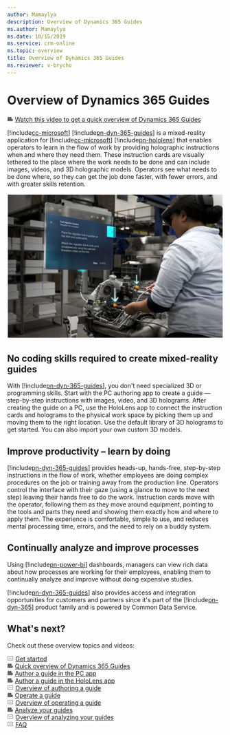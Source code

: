 ```yaml
---
author: Mamaylya
description: Overview of Dynamics 365 Guides
ms.author: Mamaylya
ms.date: 10/15/2019
ms.service: crm-online
ms.topic: overview
title: Overview of Dynamics 365 Guides
ms.reviewer: v-brycho
---
```


# Overview of Dynamics 365 Guides

![Video camera graphic](media/video-camera.PNG "Video camera graphic") [Watch this video to get a quick overview of Dynamics 365 Guides](https://www.youtube.com/watch?v=V8c3pDKdHEc)

[!include[cc-microsoft](../includes/cc-microsoft.md)] [!include[pn-dyn-365-guides](../includes/pn-dyn-365-guides.md)] is a mixed-reality application for [!include[cc-microsoft](../includes/cc-microsoft.md)] [!include[pn-hololens](../includes/pn-hololens.md)] that enables operators to learn in the flow of work by providing holographic instructions when and where they need them. These instruction cards are visually tethered to the place where the work needs to be done and can include images, videos, and 3D holographic models. Operators see what needs to be done where, so they can get the job done faster, with fewer errors, and with greater skills retention. 

![Person using Dynamics 365 Guides while working on a truck engine](media/woman-at-work.PNG "Person using Dynamics 365 Guides while working on a truck engine") 

## No coding skills required to create mixed-reality guides

With [!include[pn-dyn-365-guides](../includes/pn-dyn-365-guides.md)], you don't need specialized 3D or programming skills. Start with the PC authoring app to create a guide — step-by-step instructions with images, video, and 3D holograms. After creating the guide on a PC, use the HoloLens app to connect the instruction cards and holograms to the physical work space by picking them up and moving them to the right location. Use the default library of 3D holograms to get started. You can also import your own custom 3D models.   

## Improve productivity – learn by doing

[!include[pn-dyn-365-guides](../includes/pn-dyn-365-guides.md)] provides heads-up, hands-free, step-by-step instructions in the flow of work, whether employees are doing complex procedures on the job or training away from the production line. Operators control the interface with their gaze (using a glance to move to the next step) leaving their hands free to do the work. Instruction cards move with the operator, following them as they move around equipment, pointing to the tools and parts they need and showing them exactly how and where to apply them. The experience is comfortable, simple to use, and reduces mental processing time, errors, and the need to rely on a buddy system. 

## Continually analyze and improve processes   

Using [!include[pn-power-bi](../includes/pn-power-bi.md)] dashboards, managers can view rich data about how processes are working for their employees, enabling them to continually 
analyze and improve without doing expensive studies. 

[!include[pn-dyn-365-guides](../includes/pn-dyn-365-guides.md)] also provides access and integration opportunities for customers and partners since it's part of the [!include[pn-dyn-365](../includes/pn-dyn-365.md)] product family and is powered by Common Data Service. 

## What's next?

Check out these overview topics and videos:

![Doc graphic](media/doc-icon.PNG "Doc graphic") [Get started](get-started.md)<br>
![Video camera graphic](media/video-camera.PNG "Video camera graphic") [Quick overview of Dynamics 365 Guides](https://aka.ms/guidesoverview)<br>
![Video camera graphic](media/video-camera.PNG "Video camera graphic") [Author a guide in the PC app](https://aka.ms/pcauthor)<br> 
![Video camera graphic](media/video-camera.PNG "Video camera graphic") [Author a guide in the HoloLens app](https://aka.ms/hololensauthor)<br>
![Doc graphic](media/doc-icon.PNG "Doc graphic") [Overview of authoring a guide](authoring-overview.md)<br>
![Video camera graphic](media/video-camera.PNG "Video camera graphic") [Operate a guide](https://aka.ms/guidesoperate)<br>
![Doc graphic](media/doc-icon.PNG "Doc graphic") [Overview of operating a guide](operator-overview.md)<br>
![Video camera graphic](media/video-camera.PNG "Video camera graphic") [Analyze your guides](https://aka.ms/guidesanalyze)<br>
![Doc graphic](media/doc-icon.PNG "Doc graphic") [Overview of analyzing your guides](analytics-guide.md)<br>
![Doc graphic](media/doc-icon.PNG "Doc graphic") [FAQ](faq.md)
